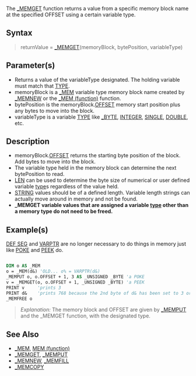 The [_MEMGET](_MEMGET) function returns a value from a specific memory block name at the specified OFFSET using a certain variable type.

## Syntax

>  returnValue = [_MEMGET](_MEMGET)(memoryBlock, bytePosition, variableType)

## Parameter(s)

* Returns a value of the variableType designated. The holding variable must match that [TYPE](TYPE).
* memoryBlock is a [_MEM](_MEM) variable type memory block name created by [_MEMNEW](_MEMNEW) or the [_MEM (function)](_MEM-(function)) function.
* bytePosition is the memoryBlock.[OFFSET](OFFSET) memory start position plus any bytes to move into the block. 
* variableType is a variable [TYPE](TYPE) like [_BYTE](_BYTE), [INTEGER](INTEGER), [SINGLE](SINGLE), [DOUBLE](DOUBLE), etc.

## Description

* memoryBlock.[OFFSET](OFFSET) returns the starting byte position of the block. Add bytes to move into the block.
* The variable type held in the memory block can determine the next bytePosition to read. 
* [LEN](LEN) can be used to determine the byte size of numerical or user defined variable [type](type)s regardless of the value held.
* [STRING](STRING) values should be of a defined length. Variable length strings can actually move around in memory and not be found.
* **_MEMGET variable values that are assigned a variable [type](type) other than a memory type do not need to be freed.**

## Example(s)

[DEF SEG](DEF-SEG) and [VARPTR](VARPTR) are no longer necessary to do things in memory just like [POKE](POKE) and [PEEK](PEEK) do.

```vb

DIM o AS _MEM
o = _MEM(d&) 'OLD... o% = VARPTR(d&)
_MEMPUT o, o.OFFSET + 1, 3 AS _UNSIGNED _BYTE 'a POKE
v = _MEMGET(o, o.OFFSET + 1, _UNSIGNED _BYTE) 'a PEEK
PRINT v     'prints 3
PRINT d&    'prints 768 because the 2nd byte of d& has been set to 3 or 3 * 256
_MEMFREE o

```

> *Explanation:* The memory block and OFFSET are given by [_MEMPUT](_MEMPUT) and the _MEMGET function, with the designated type.

## See Also

* [_MEM](_MEM), [MEM (function)](MEM-(function))
* [_MEMGET](_MEMGET), [_MEMPUT](_MEMPUT)
* [_MEMNEW](_MEMNEW), [_MEMFILL](_MEMFILL)
* [_MEMCOPY](_MEMCOPY)
